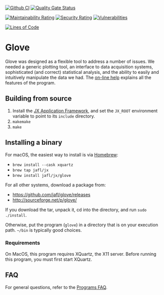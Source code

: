 [![Github CI](https://github.com/jafl/glove/actions/workflows/ci.yml/badge.svg)](https://github.com/jafl/glove/actions/workflows/ci.yml)
[![Quality Gate Status](https://sonarcloud.io/api/project_badges/measure?branch=main&project=jafl_glove&metric=alert_status)](https://sonarcloud.io/dashboard?id=jafl_glove&branch=main)

[![Maintainability Rating](https://sonarcloud.io/api/project_badges/measure?branch=main&project=jafl_glove&metric=sqale_rating)](https://sonarcloud.io/dashboard?id=jafl_glove&branch=main)
[![Security Rating](https://sonarcloud.io/api/project_badges/measure?branch=main&project=jafl_glove&metric=security_rating)](https://sonarcloud.io/dashboard?id=jafl_glove&branch=main)
[![Vulnerabilities](https://sonarcloud.io/api/project_badges/measure?branch=main&project=jafl_glove&metric=vulnerabilities)](https://sonarcloud.io/dashboard?id=jafl_glove&branch=main)

[![Lines of Code](https://sonarcloud.io/api/project_badges/measure?branch=main&project=jafl_glove&metric=ncloc)](https://sonarcloud.io/dashboard?id=jafl_glove&branch=main)

# Glove

Glove was designed as a flexible tool to address a number of issues. We needed a generic plotting tool, an interface to data acquisition systems, sophisticated (and correct) statistical analysis, and the ability to easily and intuitively manipulate the data we had.  The [on-line help](http://glove.sourceforge.net/help.html) explains all the features of the program.


## Building from source

1. Install the [JX Application Framework](https://github.com/jafl/jx_application_framework),  and set the `JX_ROOT` environment variable to point to its `include` directory.
1. `makemake`
1. `make`


## Installing a binary

For macOS, the easiest way to install is via [Homebrew](https://brew.sh):

* `brew install --cask xquartz`
* `brew tap jafl/jx`
* `brew install jafl/jx/glove`

For all other systems, download a package from:

* https://github.com/jafl/glove/releases
* http://sourceforge.net/p/glove/

If you download the tar, unpack it, cd into the directory, and run `sudo ./install`.

Otherwise, put the program (`glove`) in a directory that is on your execution path.  `~/bin` is typically good choices.

### Requirements

On MacOS, this program requires XQuartz, the X11 server.  Before running this program, you must first start XQuartz.


## FAQ

For general questions, refer to the [Programs FAQ](https://github.com/jafl/jx_application_framework/blob/master/APPS.md).
